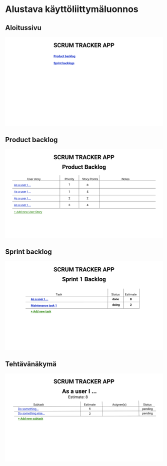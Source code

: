 # Alustava käyttöliittymäluonnos

## Aloitussivu

![Aloitussivu](kuvat/aloitussivu-luonnos.png)

## Product backlog

![Product Backlog](kuvat/backlog-luonnos.png)

## Sprint backlog

![Sprint Backlog](kuvat/sprint-backlog-luonnos.png)

## Tehtävänäkymä

![Tehtävänäkymä](kuvat/taskisivu-luonnos.png)